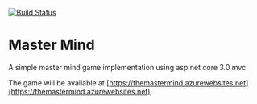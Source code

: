 [![Build Status](https://vijayagullapalli.visualstudio.com/mastermind/_apis/build/status/sekhargullapalli.ingrid-cloud?branchName=master)](https://vijayagullapalli.visualstudio.com/mastermind/_build/latest?definitionId=1&branchName=master)

# Master Mind

A simple master mind game implementation using asp.net core 3.0 mvc

The game will be available at [https://themastermind.azurewebsites.net](https://themastermind.azurewebsites.net)
